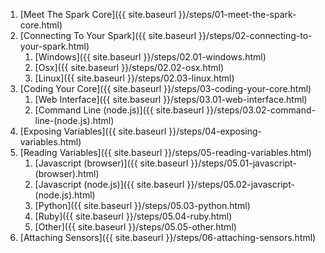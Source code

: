 <!-- This file is generated via Rake.  Please don't modify it by hand. TY <3 -->

1. [Meet The Spark Core]({{ site.baseurl }}/steps/01-meet-the-spark-core.html)
2. [Connecting To Your Spark]({{ site.baseurl }}/steps/02-connecting-to-your-spark.html)
    1. [Windows]({{ site.baseurl }}/steps/02.01-windows.html)
    2. [Osx]({{ site.baseurl }}/steps/02.02-osx.html)
    3. [Linux]({{ site.baseurl }}/steps/02.03-linux.html)
3. [Coding Your Core]({{ site.baseurl }}/steps/03-coding-your-core.html)
    1. [Web Interface]({{ site.baseurl }}/steps/03.01-web-interface.html)
    2. [Command Line (node.js)]({{ site.baseurl }}/steps/03.02-command-line-(node.js).html)
4. [Exposing Variables]({{ site.baseurl }}/steps/04-exposing-variables.html)
5. [Reading Variables]({{ site.baseurl }}/steps/05-reading-variables.html)
    1. [Javascript (browser)]({{ site.baseurl }}/steps/05.01-javascript-(browser).html)
    2. [Javascript (node.js)]({{ site.baseurl }}/steps/05.02-javascript-(node.js).html)
    3. [Python]({{ site.baseurl }}/steps/05.03-python.html)
    4. [Ruby]({{ site.baseurl }}/steps/05.04-ruby.html)
    5. [Other]({{ site.baseurl }}/steps/05.05-other.html)
6. [Attaching Sensors]({{ site.baseurl }}/steps/06-attaching-sensors.html)